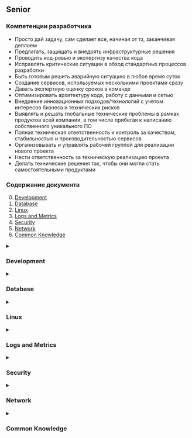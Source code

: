 
## Senior 

### Компетенции разработчика

- Просто дай задачу, сам сделает все, начиная от тз, заканчивая деплоем
- Предлагать, защищать и внедрять инфраструктурные решения
- Проводить код-ревью и экспертизу качества кода
- Исправлять критические ситуации в обход стандартных процессов разработки
- Быть готовым решить аварийную ситуацию в любое время суток
- Создание сервисов, используемых несколькими проектами сразу
- Давать экспертную оценку сроков в команде
- Оптимизировать архитектуру кода, работу с данными и сетью
- Внедрение инновационных подходов/технологий с учётом интересов бизнеса и технических рисков
- Выявлять и решать глобальные технические проблемы в рамках продуктов всей компании, в том числе прибегая к написанию собственного уникального ПО
- Полная техническая ответственность и контроль за качеством, стабильностью и производительностью сервисов
- Организовывать и управлять рабочей группой для реализации нового проекта
- Нести ответственность за техническую реализацию проекта 
- Делать технические решения так, чтобы они могли стать самостоятельными продуктами

### Содержание документа

0. [Development](#development)
1. [Database](#database)
1. [Linux](#linux)
1. [Logs and Metrics](#logs-and-metrics)
1. [Security](#security)
1. [Network](#network)
1. [Common Knowledge](#common-knowledge)


<details>

<summary>

### Development

</summary>

1. Архитектурные шаблоны 
    > В одном проекте может быть один или несколько архитектурных шаблонов, или даже половина. Архитектурные шаблоны - подход к решению задачи, которую возложили на проект.

    - Гексагональная архитектура 

    - [Event-Driven Architecture](https://habr.com/ru/post/346630/) (aka Шаблон посредника или Broker pattern) 

    - Onion Architecture (аkа Луковая архитектура или Многоуровневый шаблон) 

    - CQRS (The Command and Query Responsibility Segregation) 

    - SoA (Service-Oriented Architecture) 

    - Event Sourcing 

</details>


<details>

<summary>

### Database

</summary>

- Понимание внутреннего устройства систем хранения данных:
    - mysql (понимать разницу MyISAM, InnoDB, XtraDB)
    - mongodb (InMemory, WiredTiger)
    - ceph
    - elasticsearch

- Чтение аналитики и статистики 
    > В MySQL семействе это perfomance_scheme, в postgres это Statistics Collector. 
    > Поможет в полной мере понять какие запросы плохо работают, где не достаёт индексов, где их в избытке и так далее.

- Понимание как строятся деревья индексов у составных индексов. 

- Deadlock и как его не допускать. 

- Split-brain 
 
1. Документо-ориентированная база данных (часть NoSQL баз данных) — MongoDB. 
    - Агрегации 
    - Работа с репликацией. 
    - Работа с кластером MongoDb. 

</details>


<details>

<summary>

### Linux

</summary>

- Понимание взаимодействия сервисов и систем в компании и её продуктах

- Выявление и решение архитектурных проблем

- Знание принципов и умение строить распределенные системы

- Формирование технических метрик и контроль их значений

- Создание сервисов, используемых несколькими проектами сразу

- Выявлять и решать глобальные технические проблемы в рамках продуктов всей компании, в том числе прибегая к написанию собственного уникального ПО

- Полная техническая ответственность и контроль за качеством, стабильностью и производительностью сервисов

- Принимать архитектурные решения для проектов

- Заменять тим-лида/тех-лида

- Проблемы в Linux и последствия.
    - Core dump

</details>


<details>

<summary>

### Logs and Metrics

</summary>

1. Системы хранения и обработки логов
   > Их на самом деле много, но среди бесплатных opensource, по популярности выделяются несколько

    - Решение [ELK](https://www.elastic.co/what-is/elk-stack) 
        > Не самая тривиальная, но эффективная для приёма, обработки, хранения и работы с логами.
        > ELK: Logstash - парсит логи, ElasticSearch - хранит логи, Kibana - UI для ElasticSearch для работы с логами.

    - [ClickHouse](https://clickhouse.tech/docs/ru/) 
        > Колоночная база данных, которая отлично справляется с большим количеством логов (и не только access). Если проводить аналогию с ELK то:
        > MaterializedView - позволяет парсить (структурированные) логи, семейство MergeTree — хранит логи.
        > А вот UI только сторонний брать, например Grafana или [Kibana](https://www.highload.ru/moscow/2019/abstracts/5906).

    - [Grafana Loki](https://grafana.com/oss/loki/)
        > База данных для логов на базе Prometheus-like хранилищах с хорошей интеграцией с Grafana.

1. Grafana 
   > Отличный UI для отображения метрик из разных систем хранения, включая Prometheus-like системы.

   - Создание дашбордов
   - Создание графиков
   - Настройка алертов

</details>


<details>

<summary>

### Security

</summary>
- SYN flood (потребуются знания TCP) 
- UDP flood (UDP амплификация) 

</details>


<details>

<summary>

### Network

</summary>

1. DNS
    - Файл `/etc/resolv.conf`
        > Конфигурация для системы, как и где надо резолвить домены.

1. Различия протоколов HTTP/1.1, HTTP/2.0 и HTTP/3.0 
   > Каждый протокол имеет свои возможности и улучшения, которые можно использовать для ускорения приложения.

1. WebRTC 
   > Если надо будет организовывать P2P (peer-to-peer) чаты или P2P стриминг, то WebRTC как раз для этого.

1. Анализ трафика через `tcpdump` + `wireshark` 

</details>


<details>

<summary>

### Common Knowledge

</summary>

   - [Принцип работы TLS](https://habr.com/ru/post/188042/).
   - Симметричное и асимметричное шифрование.

</details>
